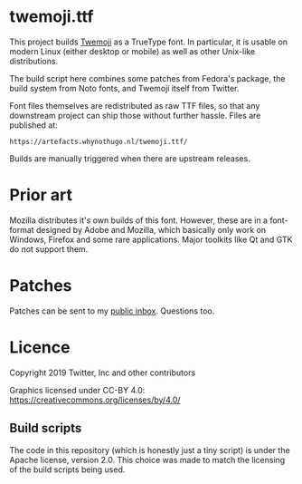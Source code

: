 # twemoji.ttf

This project builds [Twemoji](https://github.com/twitter/twemoji) as a TrueType
font. In particular, it is usable on modern Linux (either desktop or mobile) as
well as other Unix-like distributions.

The build script here combines some patches from Fedora's package, the build
system from Noto fonts, and Twemoji itself from Twitter.

Font files themselves are redistributed as raw TTF files, so that any
downstream project can ship those without further hassle. Files are published
at:

    https://artefacts.whynothugo.nl/twemoji.ttf/

Builds are manually triggered when there are upstream releases.

# Prior art

Mozilla distributes it's own builds of this font. However, these are in a
font-format designed by Adobe and Mozilla, which basically only work on
Windows, Firefox and some rare applications. Major toolkits like Qt and GTK do
not support them.

# Patches

Patches can be sent to my [public inbox]. Questions too.

[public inbox]: https://lists.sr.ht/~whynothugo/public-inbox

# Licence

Copyright 2019 Twitter, Inc and other contributors

Graphics licensed under CC-BY 4.0: https://creativecommons.org/licenses/by/4.0/

## Build scripts

The code in this repository (which is honestly just a tiny script) is under the
Apache license, version 2.0. This choice was made to match the licensing of the
build scripts being used.
